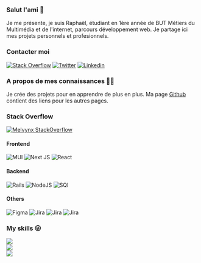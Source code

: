 ### Salut l'ami 👋

Je me présente, je suis Raphaël, étudiant en 1ère année de BUT Métiers du Multimédia et de l'internet, parcours développement web. Je partage ici mes projets personnels et profesionnels.

### Contacter moi

 [![Stack Overflow](https://img.shields.io/badge/Stack_Overflow-FE7A16?style=for-the-badge&logo=stack-overflow&logoColor=white)](https://stackoverflow.com/users/12472736) [![Twitter](https://img.shields.io/badge/Twitter-1DA1F2?style=for-the-badge&logo=twitter&logoColor=white)](https://twitter.com/Melvynx_) [![Linkedin](https://img.shields.io/badge/LinkedIn-0077B5?style=for-the-badge&logo=linkedin&logoColor=white)](htttps://discord.gg/https://discord.gg/7bH7ktRy)


### A propos de mes connaissances 👨‍🎓

Je crée des projets pour en apprendre de plus en plus. Ma page [Github](https://melvynx.github.io/) contient des liens pour les autres pages.

### Stack Overflow

[![Melvynx StackOverflow](https://stackoverflow-badge.herokuapp.com/api/StackOverflowBadge/12472736)](https://stackoverflow.com/users/12472736/melvynx)

#### Frontend

![MUI](https://img.shields.io/badge/HTML-239120?style=for-the-badge&logo=html5&logoColor=white) ![Next JS](https://img.shields.io/badge/CSS-239120?&style=for-the-badge&logo=css3&logoColor=white) ![React](https://img.shields.io/badge/JavaScript-F7DF1E?style=for-the-badge&logo=JavaScript&logoColor=white)

#### Backend

![Rails](https://img.shields.io/badge/PHP-777BB4?style=for-the-badge&logo=php&logoColor=white) ![NodeJS](https://img.shields.io/badge/node.js-6DA55F?style=for-the-badge&logo=node.js&logoColor=white) ![SQl](https://img.shields.io/badge/MySQL-00000F?style=for-the-badge&logo=mysql&logoColor=white)

#### Others

![Figma](https://img.shields.io/badge/figma-%23F24E1E.svg?style=for-the-badge&logo=figma&logoColor=white) ![Jira](https://img.shields.io/badge/Microsoft-666666?style=for-the-badge&logo=microsoft&logoColor=white) ![Jira](https://img.shields.io/badge/Adobe%20Photoshop-31A8FF?style=for-the-badge&logo=Adobe%20Photoshop&logoColor=black) ![Jira](https://img.shields.io/badge/Visual_Studio_Code-0078D4?style=for-the-badge&logo=visual%20studio%20code&logoColor=white)

### My skills 😛

![](https://github-readme-stats.vercel.app/api?username=Melvynx&theme=dark&hide_border=true&include_all_commits=false&count_private=true)<br/>
![](https://github-readme-streak-stats.herokuapp.com/?user=Melvynx&theme=dark&hide_border=true)<br/>
![](https://github-readme-stats.vercel.app/api/top-langs/?username=Melvynx&theme=dark&hide_border=true&include_all_commits=false&count_private=true&layout=compact)
